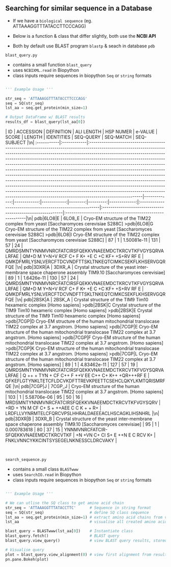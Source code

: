 ## Searching for similar sequence in a Database

- If we have a <code>biological sequence</code> (eg. ATTAAAGGTTTATACCTTCCCAGG)


- Below is a function & class that differ slightly, both use the **NCBI API**
- Both by default use BLAST program <code>blastp</code> & seach in database <code>pdb</code>

<code>blast_query.py</code>
- contains a small function <code>blast_query</code>
- uses <code>NCBIXML.read</code> in Biopython
- class inputs require sequences in biopython <code>Seq</code> or <code>string</code> formats

```python

''' Example Usage '''

str_seq = 'ATTAAAGGTTTATACCTTCCCAGG'
seq = SQ(str_seq)
lst_aa = seq.get_protein(min_size=1)

# Output DataFrame w/ BLAST results
results_df = blast_query(lst_aa[0])

```

|  ID         | ACCESSION   | DEFINITION                                                                                                                                                                                                                                                                                                                                                                                                                                                                                                                                                                                                                                                                                                                                                                                                                            |   ALI LENGTH |   HSP NUMER |     e-VALUE |   SCORE |   LENGTH |   IDENTITIES | SEQ-QUERY                                                 | SEQ-MATCH                                                 | SEQ-SUBJECT                                               |\n| :-----------|:------------|:--------------------------------------------------------------------------------------------------------------------------------------------------------------------------------------------------------------------------------------------------------------------------------------------------------------------------------------------------------------------------------------------------------------------------------------------------------------------------------------------------------------------------------------------------------------------------------------------------------------------------------------------------------------------------------------------------------------------------------------------------------------------------------------------------------------------------------------|-------------:|------------:|------------:|--------:|---------:|-------------:|:----------------------------------------------------------|:----------------------------------------------------------|:----------------------------------------------------------|\n|  pdb|6LO8|E | 6LO8_E      | Cryo-EM structure of the TIM22 complex from yeast [Saccharomyces cerevisiae S288C] >pdb|6LO8|G Cryo-EM structure of the TIM22 complex from yeast [Saccharomyces cerevisiae S288C] >pdb|6LO8|I Cryo-EM structure of the TIM22 complex from yeast [Saccharomyces cerevisiae S288C]                                                                                                                                                                                                                                                                                                                                                                                                                                                                                                                                                      |           87 |           1 | 1.50081e-11 |     131 |       57 |           24 | QMRDSMNTYNNMVNRCFATCIRSFQEKKVNAEEMDCTKRCVTKFVGYSQRVALRFAE | QM+D M  Y+N+V RCF  C+  F   K+  +E  C  +C  KF+ +S+RV  RF E | QMKDFMRLYSNLVERCFTDCVNDFTTSKLTNKEQTCIMKCSEKFLKHSERVGQRFQE |\n|  pdb|3DXR|A | 3DXR_A      | Crystal structure of the yeast inter-membrane space chaperone assembly TIM9.10 [Saccharomyces cerevisiae]                                                                                                                                                                                                                                                                                                                                                                                                                                                                                                                                                                                                                                                                                                                             |           89 |           1 | 1.6426e-11  |     130 |       57 |           24 | QMRDSMNTYNNMVNRCFATCIRSFQEKKVNAEEMDCTKRCVTKFVGYSQRVALRFAE | QM+D M  Y+N+V RCF  C+  F   K+  +E  C  +C  KF+ +S+RV  RF E | QMKDFMRLYSNLVERCFTDCVNDFTTSKLTNKEQTCIMKCSEKFLKHSERVGQRFQE |\n|  pdb|2BSK|A | 2BSK_A      | Crystal structure of the TIM9 Tim10 hexameric complex [Homo sapiens] >pdb|2BSK|C Crystal structure of the TIM9 Tim10 hexameric complex [Homo sapiens] >pdb|2BSK|E Crystal structure of the TIM9 Tim10 hexameric complex [Homo sapiens] >pdb|7CGP|D Cryo-EM structure of the human mitochondrial translocase TIM22 complex at 3.7 angstrom. [Homo sapiens] >pdb|7CGP|E Cryo-EM structure of the human mitochondrial translocase TIM22 complex at 3.7 angstrom. [Homo sapiens] >pdb|7CGP|F Cryo-EM structure of the human mitochondrial translocase TIM22 complex at 3.7 angstrom. [Homo sapiens] >pdb|7CGP|K Cryo-EM structure of the human mitochondrial translocase TIM22 complex at 3.7 angstrom. [Homo sapiens] >pdb|7CGP|L Cryo-EM structure of the human mitochondrial translocase TIM22 complex at 3.7 angstrom. [Homo sapiens] |           89 |           1 | 4.83462e-11 |     127 |       57 |           19 | QMRDSMNTYNNMVNRCFATCIRSFQEKKVNAEEMDCTKRCVTKFVGYSQRVALRFAE | Q ++ + TYN +   CF  C++ F  ++V  EE  C++ C+ K++  +QR+++RF E | QFKEFLGTYNKLTETCFLDCVKDFTTREVKPEETTCSEHCLQKYLKMTQRISMRFQE |\n|  pdb|7CGP|J | 7CGP_J      | Cryo-EM structure of the human mitochondrial translocase TIM22 complex at 3.7 angstrom. [Homo sapiens]                                                                                                                                                                                                                                                                                                                                                                                                                                                                                                                                                                                                                                                                                                                                |          103 |           1 | 5.58706e-06 |      95 |       50 |           16 | MRDSMNTYNNMVNRCFATCIRSFQEKKVNAEEMDCTKRCVTKFVGYSQRV        | +RD +  YN M   CF  C+ S   + ++AEE  C   C  K +  + R+        | LRDFLLVYNRMTELCFQRCVPSLHHRALDAEEEACLHSCAGKLIHSNHRL        |\n|  pdb|3DXR|B | 3DXR_B      | Crystal structure of the yeast inter-membrane space chaperone assembly TIM9.10 [Saccharomyces cerevisiae]                                                                                                                                                                                                                                                                                                                                                                                                                                                                                                                                                                                                                                                                                                                             |           95 |           1 | 0.000783618 |      80 |       37 |           15 | YNNMVNRCFATCIR-SFQEKKVNAEEMDCTKRCVTKF                     | +N +VN C+  CI  S+ E ++N  E  C  RCV K+                     | FNKLVNNCYKKCINTSYSEGELNKNESSCLDRCVAKY                     |

<br>

<code>search_sequence.py</code>
- contains a small class <code>BLASTwww</code>
- uses <code>SearchIO.read</code> in Biopython
- class inputs require sequences in biopython <code>Seq</code> or <code>string</code> formats

```python

''' Example Usage '''

# We can utlise the SQ class to get amino acid chain
str_seq = 'ATTAAAGGTTTATACCTTC'      # Sequence in string format
seq = SQ(str_seq)                    # define SQ class sequence
lst_aa = seq.get_protein(min_size=1) # extract amino acid chains from via translation
lst_aa                               # visualise all created amino acid chains

blast_query = BLASTwww(lst_aa[0])    # Instantiate class
blast_query.fetch()                  # BLAST query
blast_query.view_query()             # view BLAST query results, stored in DataFrame

# Visualise query
plot = blast_query.view_alignment(0) # view first alignment from results dataframe
pn.pane.Bokeh(plot)

```
